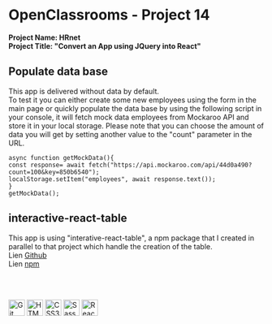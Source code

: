 # OpenClassrooms - Project 14
**Project Name: HRnet**  
**Project Title: "Convert an App using JQuery into React"**  

## Populate data base

This app is delivered without data by default.  
To test it you can either create some new employees using the form in the main page or quickly populate the data base by using the following script in your console, it will fetch mock data employees from Mockaroo API and store it in your local storage. Please note that you can choose the amount of data you will get by setting another value to the "count" parameter in the URL.

```
async function getMockData(){
const response= await fetch("https://api.mockaroo.com/api/44d0a490?count=100&key=850b6540");
localStorage.setItem("employees", await response.text());
}
getMockData();
```

## interactive-react-table

This app is using "interative-react-table", a npm package that I created in parallel to that project which handle the creation of the table.    
Lien [Github](https://github.com/RmiMekaa/React-Table)  
Lien [npm](https://www.npmjs.com/package/interactive-react-table)  

<br/><br/>

<p float="left">
  <img alt="Git" title="Git" src="https://cdn.jsdelivr.net/gh/devicons/devicon/icons/git/git-original.svg" width="32px"/>
  <img alt="HTML5" title="HTML5" src="https://cdn.jsdelivr.net/gh/devicons/devicon/icons/html5/html5-original.svg" width="32px"/>
  <img alt="CSS3" title="CSS3" src="https://cdn.jsdelivr.net/gh/devicons/devicon/icons/css3/css3-original.svg" width="32px"/>
  <img alt="Sass" title="Sass" src="https://cdn.jsdelivr.net/gh/devicons/devicon/icons/sass/sass-original.svg" width="32px"/>
  <img alt="React" title="React" src="https://cdn.jsdelivr.net/gh/devicons/devicon/icons/react/react-original.svg" width="32px"/>
</p>
